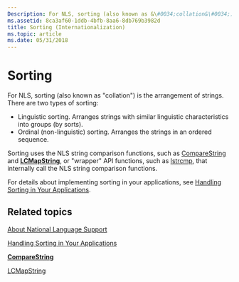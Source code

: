 ```yaml
---
Description: For NLS, sorting (also known as &\#0034;collation&\#0034;) is the arrangement of strings.
ms.assetid: 8ca3af60-1ddb-4bfb-8aa6-8db769b3982d
title: Sorting (Internationalization)
ms.topic: article
ms.date: 05/31/2018
---
```


# Sorting

For NLS, sorting (also known as "collation") is the arrangement of strings. There are two types of sorting:

-   Linguistic sorting. Arranges strings with similar linguistic characteristics into groups (by sorts).
-   Ordinal (non-linguistic) sorting. Arranges the strings in an ordered sequence.

Sorting uses the NLS string comparison functions, such as [CompareString](https://msdn.microsoft.com/en-us/library/Dd317759(v=VS.85).aspx) and [**LCMapString**](/windows/desktop/api/Winnls/nf-winnls-lcmapstringa), or "wrapper" API functions, such as [lstrcmp](https://msdn.microsoft.com/library/ms647488(v=VS.85).aspx), that internally call the NLS string comparison functions.

For details about implementing sorting in your applications, see [Handling Sorting in Your Applications](handling-sorting-in-your-applications.md).

## Related topics

<dl> <dt>

[About National Language Support](about-national-language-support.md)
</dt> <dt>

[Handling Sorting in Your Applications](handling-sorting-in-your-applications.md)
</dt> <dt>

[**CompareString**](https://msdn.microsoft.com/en-us/library/Dd317759(v=VS.85).aspx)
</dt> <dt>

[LCMapString](/windows/desktop/api/Winnls/nf-winnls-lcmapstringa)
</dt> </dl>

 

 



